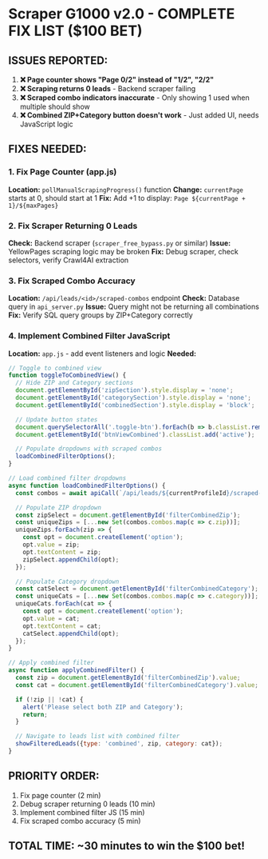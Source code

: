 # Scraper G1000 v2.0 - COMPLETE FIX LIST ($100 BET)

## ISSUES REPORTED:

1. **❌ Page counter shows "Page 0/2" instead of "1/2", "2/2"**
2. **❌ Scraping returns 0 leads** - Backend scraper failing
3. **❌ Scraped combo indicators inaccurate** - Only showing 1 used when multiple should show
4. **❌ Combined ZIP+Category button doesn't work** - Just added UI, needs JavaScript logic

## FIXES NEEDED:

### 1. Fix Page Counter (app.js)
**Location:** `pollManualScrapingProgress()` function
**Change:** `currentPage` starts at 0, should start at 1
**Fix:** Add +1 to display: `Page ${currentPage + 1}/${maxPages}`

### 2. Fix Scraper Returning 0 Leads
**Check:** Backend scraper (`scraper_free_bypass.py` or similar)
**Issue:** YellowPages scraping logic may be broken
**Fix:** Debug scraper, check selectors, verify Crawl4AI extraction

### 3. Fix Scraped Combo Accuracy
**Location:** `/api/leads/<id>/scraped-combos` endpoint
**Check:** Database query in `api_server.py`
**Issue:** Query might not be returning all combinations
**Fix:** Verify SQL query groups by ZIP+Category correctly

### 4. Implement Combined Filter JavaScript
**Location:** `app.js` - add event listeners and logic
**Needed:**
```javascript
// Toggle to combined view
function toggleToCombinedView() {
  // Hide ZIP and Category sections
  document.getElementById('zipSection').style.display = 'none';
  document.getElementById('categorySection').style.display = 'none';
  document.getElementById('combinedSection').style.display = 'block';

  // Update button states
  document.querySelectorAll('.toggle-btn').forEach(b => b.classList.remove('active'));
  document.getElementById('btnViewCombined').classList.add('active');

  // Populate dropdowns with scraped combos
  loadCombinedFilterOptions();
}

// Load combined filter dropdowns
async function loadCombinedFilterOptions() {
  const combos = await apiCall(`/api/leads/${currentProfileId}/scraped-combos`);

  // Populate ZIP dropdown
  const zipSelect = document.getElementById('filterCombinedZip');
  const uniqueZips = [...new Set(combos.combos.map(c => c.zip))];
  uniqueZips.forEach(zip => {
    const opt = document.createElement('option');
    opt.value = zip;
    opt.textContent = zip;
    zipSelect.appendChild(opt);
  });

  // Populate Category dropdown
  const catSelect = document.getElementById('filterCombinedCategory');
  const uniqueCats = [...new Set(combos.combos.map(c => c.category))];
  uniqueCats.forEach(cat => {
    const opt = document.createElement('option');
    opt.value = cat;
    opt.textContent = cat;
    catSelect.appendChild(opt);
  });
}

// Apply combined filter
async function applyCombinedFilter() {
  const zip = document.getElementById('filterCombinedZip').value;
  const cat = document.getElementById('filterCombinedCategory').value;

  if (!zip || !cat) {
    alert('Please select both ZIP and Category');
    return;
  }

  // Navigate to leads list with combined filter
  showFilteredLeads({type: 'combined', zip, category: cat});
}
```

## PRIORITY ORDER:
1. Fix page counter (2 min)
2. Debug scraper returning 0 leads (10 min)
3. Implement combined filter JS (15 min)
4. Fix scraped combo accuracy (5 min)

## TOTAL TIME: ~30 minutes to win the $100 bet!
